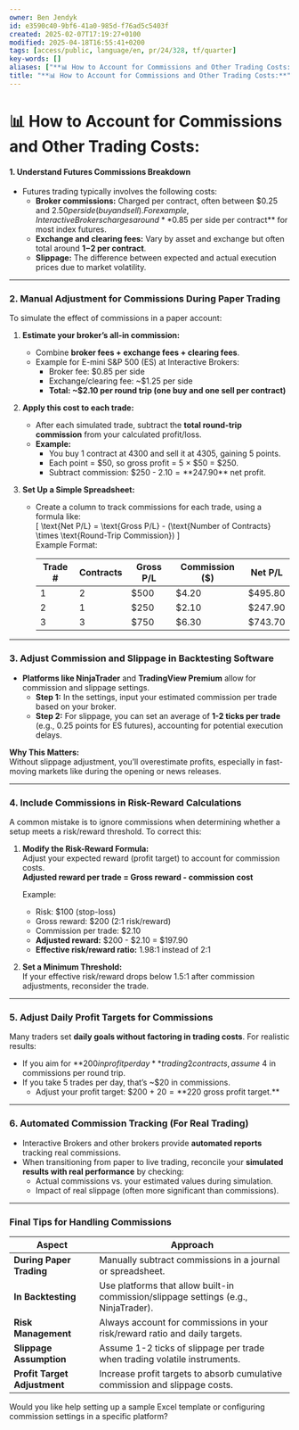 ```yaml
---
owner: Ben Jendyk
id: e3590c40-9bf6-41a0-985d-f76ad5c5403f
created: 2025-02-07T17:19:27+0100
modified: 2025-04-18T16:55:41+0200
tags: [access/public, language/en, pr/24/328, tf/quarter]
key-words: []
aliases: ["**📊 How to Account for Commissions and Other Trading Costs:**"]
title: "**📊 How to Account for Commissions and Other Trading Costs:**"
---
```


# **📊 How to Account for Commissions and Other Trading Costs:**

#### **1. Understand Futures Commissions Breakdown**
- Futures trading typically involves the following costs:
  - **Broker commissions:** Charged per contract, often between $0.25 and $2.50 per side (buy and sell). For example, Interactive Brokers charges around **$0.85 per side per contract** for most index futures.
  - **Exchange and clearing fees:** Vary by asset and exchange but often total around **$1-$2 per contract**.
  - **Slippage:** The difference between expected and actual execution prices due to market volatility.

---

### **2. Manual Adjustment for Commissions During Paper Trading**
To simulate the effect of commissions in a paper account:

1. **Estimate your broker’s all-in commission:**  
   - Combine **broker fees + exchange fees + clearing fees**.  
   - Example for E-mini S&P 500 (ES) at Interactive Brokers:  
     - Broker fee: $0.85 per side  
     - Exchange/clearing fee: ~$1.25 per side  
     - **Total: ~$2.10 per round trip (one buy and one sell per contract)**  

2. **Apply this cost to each trade:**
   - After each simulated trade, subtract the **total round-trip commission** from your calculated profit/loss.
   - **Example:**  
     - You buy 1 contract at 4300 and sell it at 4305, gaining 5 points.  
     - Each point = $50, so gross profit = 5 × $50 = $250.  
     - Subtract commission: $250 - $2.10 = **$247.90** net profit.

3. **Set Up a Simple Spreadsheet:**
   - Create a column to track commissions for each trade, using a formula like:  
     \[
     \text{Net P/L} = \text{Gross P/L} - (\text{Number of Contracts} \times \text{Round-Trip Commission})
     \]  
     Example Format:

     | Trade # | Contracts | Gross P/L | Commission ($) | Net P/L  |
     |---------|-----------|-----------|----------------|----------|
     | 1       | 2         | $500      | $4.20          | $495.80  |
     | 2       | 1         | $250      | $2.10          | $247.90  |
     | 3       | 3         | $750      | $6.30          | $743.70  |

---

### **3. Adjust Commission and Slippage in Backtesting Software**
- **Platforms like NinjaTrader** and **TradingView Premium** allow for commission and slippage settings.
  - **Step 1:** In the settings, input your estimated commission per trade based on your broker.
  - **Step 2:** For slippage, you can set an average of **1-2 ticks per trade** (e.g., 0.25 points for ES futures), accounting for potential execution delays.

**Why This Matters:**  
Without slippage adjustment, you’ll overestimate profits, especially in fast-moving markets like during the opening or news releases.

---

### **4. Include Commissions in Risk-Reward Calculations**
A common mistake is to ignore commissions when determining whether a setup meets a risk/reward threshold. To correct this:

1. **Modify the Risk-Reward Formula:**  
   Adjust your expected reward (profit target) to account for commission costs.  
   **Adjusted reward per trade = Gross reward - commission cost**

   Example:  
   - Risk: $100 (stop-loss)  
   - Gross reward: $200 (2:1 risk/reward)  
   - Commission per trade: $2.10  
   - **Adjusted reward:** $200 - $2.10 = $197.90  
   - **Effective risk/reward ratio:** 1.98:1 instead of 2:1

2. **Set a Minimum Threshold:**  
   If your effective risk/reward drops below 1.5:1 after commission adjustments, reconsider the trade.

---

### **5. Adjust Daily Profit Targets for Commissions**
Many traders set **daily goals without factoring in trading costs**. For realistic results:
- If you aim for **$200 in profit per day** trading 2 contracts, assume ~$4 in commissions per round trip.  
- If you take 5 trades per day, that’s ~$20 in commissions.  
  - Adjust your profit target: $200 + $20 = **$220 gross profit target.**

---

### **6. Automated Commission Tracking (For Real Trading)**
- Interactive Brokers and other brokers provide **automated reports** tracking real commissions.
- When transitioning from paper to live trading, reconcile your **simulated results with real performance** by checking:
  - Actual commissions vs. your estimated values during simulation.
  - Impact of real slippage (often more significant than commissions).

---

### **Final Tips for Handling Commissions**
| **Aspect**                  | **Approach**                                                                 |
|----------------------------|-----------------------------------------------------------------------------|
| **During Paper Trading**    | Manually subtract commissions in a journal or spreadsheet.                  |
| **In Backtesting**          | Use platforms that allow built-in commission/slippage settings (e.g., NinjaTrader). |
| **Risk Management**         | Always account for commissions in your risk/reward ratio and daily targets. |
| **Slippage Assumption**     | Assume 1-2 ticks of slippage per trade when trading volatile instruments.   |
| **Profit Target Adjustment**| Increase profit targets to absorb cumulative commission and slippage costs. |

Would you like help setting up a sample Excel template or configuring commission settings in a specific platform?